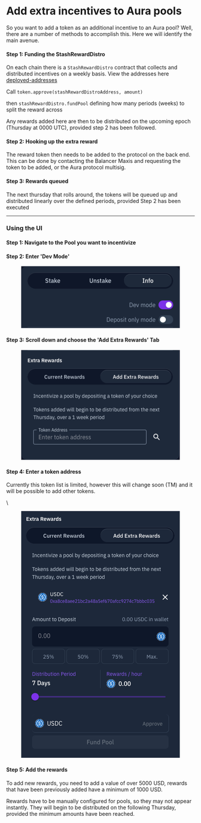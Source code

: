 # Add extra incentives to Aura pools

So you want to add a token as an additional incentive to an Aura pool? Well, there are a number of methods to accomplish this. Here we will identify the main avenue.

#### Step 1:  Funding the StashRewardDistro

On each chain there is a `StashRewardDistro` contract that collects and distributed incentives on a weekly basis. View the addresses here [deployed-addresses](../deployed-addresses/ "mention")&#x20;

Call `token.approve(stashRewardDistroAddress, amount)`

then `stashRewardDistro.fundPool` defining how many periods (weeks) to split the reward across

Any rewards added here are then to be distributed on the upcoming epoch (Thursday at 0000 UTC), provided step 2 has been followed.

#### Step 2: Hooking up the extra reward

&#x20;The reward token then needs to be added to the protocol on the back end. This can be done by contacting the Balancer Maxis and requesting the token to be added, or the Aura protocol multisig.

#### Step 3: Rewards queued

&#x20;The next thursday that rolls around, the tokens will be queued up and distributed linearly over the defined periods, provided Step 2 has been executed

***

### Using the UI

#### Step 1: Navigate to the Pool you want to incentivize

#### Step 2: Enter 'Dev Mode'

<figure><img src="../../.gitbook/assets/Screenshot 2024-04-23 at 09.12.20.png" alt=""><figcaption></figcaption></figure>

#### Step 3: Scroll down and choose the 'Add Extra Rewards' Tab

#### &#x20;

<figure><img src="../../.gitbook/assets/Screenshot 2024-04-23 at 09.13.15.png" alt=""><figcaption></figcaption></figure>

#### Step 4: Enter a token address

Currently this token list is limited, however this will change soon (TM) and it will be possible to add other tokens.

\


<figure><img src="../../.gitbook/assets/Screenshot 2024-04-23 at 09.25.45.png" alt=""><figcaption></figcaption></figure>

#### Step 5: Add the rewards

To add new rewards, you need to add a value of over 5000 USD, rewards that have been previously added have a minimum of 1000 USD.

Rewards have to be manually configured for pools, so they may not appear instantly. They will begin to be distributed on the following Thursday, provided the minimum amounts have been reached.
